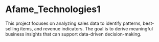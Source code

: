 # Afame_Technologies1
This project focuses on analyzing sales data to identify patterns, best-selling items, and revenue indicators. The goal is to derive meaningful business insights that can support data-driven decision-making.
